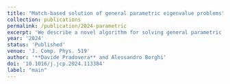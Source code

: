 ```yaml
---
title: "Match-based solution of general parametric eigenvalue problems"
collection: publications
permalink: /publication/2024-parametric
excerpt: 'We describe a novel algorithm for solving general parametric (nonlinear) eigenvalue problems. Our method has two steps: first, high-accuracy solutions of non-parametric versions of the problem are gathered at some values of the parameters; these are then combined to obtain global approximations of the parametric eigenvalues. To gather the non-parametric data, we use non-intrusive contour-integration-based methods, which, however, cannot track eigenvalues that migrate into/out of the contour as the parameter changes. Special strategies are described for performing the combination-over-parameter step despite having only partial information on such &quot;migrating&quot; eigenvalues. Moreover, we dedicate a special focus to the approximation of eigenvalues that undergo bifurcations. Finally, we propose an adaptive strategy that allows one to effectively apply our method even without any a priori information on the behavior of the sought-after eigenvalues. Numerical tests are performed, showing that our algorithm can achieve remarkably high approximation accuracy.'
year: '2024'
status: 'Published'
venue: 'J. Comp. Phys. 519'
author: '**Davide Pradovera** and Alessandro Borghi'
doi: '10.1016/j.jcp.2024.113384'
label: "main"
---
```


